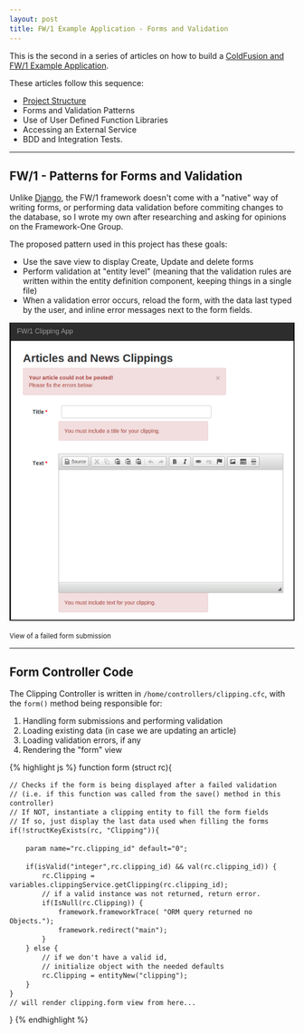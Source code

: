 ```yaml
---
layout: post
title: FW/1 Example Application - Forms and Validation
---
```


This is the second in a series of articles on how to build a
[ColdFusion and FW/1 Example Application](https://dezoito.github.io/2015/03/26/fw1-example-app-released/).

These articles follow this sequence:

 - [Project Structure](/2015/03/29/fw1-example-app-project-structure/)
 - Forms and Validation Patterns
 - Use of User Defined Function Libraries
 - Accessing an External Service
 - BDD and Integration Tests.

 -----

## FW/1 - Patterns for Forms and Validation

Unlike [Django](https://www.djangoproject.com/), the FW/1 framework doesn't come
with a "native" way of writing forms, or performing data validation before commiting
changes to the database, so I wrote my own after researching and asking for opinions
on the Framework-One Group.

The proposed pattern used in this project has these goals:

 - Use the save view to display Create, Update and delete forms
 - Perform validation at "entity level" (meaning that the validation rules are
 written within the entity definition component, keeping things in a single file)
 - When a validation error occurs, reload the form, with the data last typed by
 the user, and inline error messages next to the form fields.

 ![](https://github.com/dezoito/dezoito.github.io/blob/master/public/images/clipping_form_validation.png?raw=true)

 <small>View of a failed form submission</small>

-----

## Form Controller Code

The Clipping Controller is written in `/home/controllers/clipping.cfc`, with the `form()`
method being responsible for:

1. Handling form submissions and performing validation
2. Loading existing data (in case we are updating an article)
3. Loading validation errors, if any
4. Rendering the "form" view

{% highlight js %}
function form (struct rc){

    // Checks if the form is being displayed after a failed validation
    // (i.e. if this function was called from the save() method in this controller)
    // If NOT, instantiate a clipping entity to fill the form fields
    // If so, just display the last data used when filling the forms
    if(!structKeyExists(rc, "Clipping")){

        param name="rc.clipping_id" default="0";

        if(isValid("integer",rc.clipping_id) && val(rc.clipping_id)) {
            rc.Clipping = variables.clippingService.getClipping(rc.clipping_id);
            // if a valid instance was not returned, return error.
            if(IsNull(rc.Clipping)) {
                framework.frameworkTrace( "ORM query returned no Objects.");
                framework.redirect("main");
            }
        } else {
            // if we don't have a valid id,
            // initialize object with the needed defaults
            rc.Clipping = entityNew("clipping");
        }
    }
    // will render clipping.form view from here...
}
{% endhighlight %}







